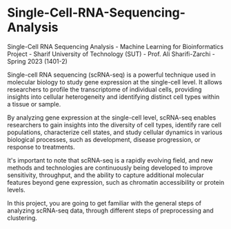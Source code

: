 # Single-Cell-RNA-Sequencing-Analysis
Single-Cell RNA Sequencing Analysis - Machine Learning for Bioinformatics Project - Sharif University of Technology (SUT) - Prof. Ali Sharifi-Zarchi - Spring 2023 (1401-2)


Single-cell RNA sequencing (scRNA-seq) is a powerful technique used in molecular biology to study gene expression at the single-cell level. It allows researchers to profile the transcriptome of individual cells, providing insights into cellular heterogeneity and identifying distinct cell types within a tissue or sample.

By analyzing gene expression at the single-cell level, scRNA-seq enables researchers to gain insights into the diversity of cell types, identify rare cell populations, characterize cell states, and study cellular dynamics in various biological processes, such as development, disease progression, or response to treatments.

It's important to note that scRNA-seq is a rapidly evolving field, and new methods and technologies are continuously being developed to improve sensitivity, throughput, and the ability to capture additional molecular features beyond gene expression, such as chromatin accessibility or protein levels.

In this project, you are going to get familiar with the general steps of analyzing scRNA-seq data, through different steps of preprocessing and clustering.
